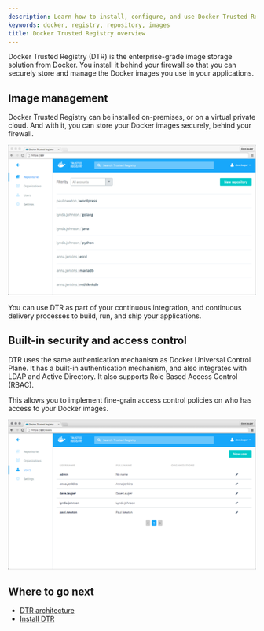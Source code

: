 ```yaml
---
description: Learn how to install, configure, and use Docker Trusted Registry.
keywords: docker, registry, repository, images
title: Docker Trusted Registry overview
---
```


Docker Trusted Registry (DTR) is the enterprise-grade image storage solution
from Docker. You install it behind your firewall so that you can securely store
and manage the Docker images you use in your applications.

## Image management

Docker Trusted Registry can be installed on-premises, or on a virtual private
cloud. And with it, you can store your Docker images securely, behind your
firewall.

![](images/overview-1.png)

You can use DTR as part of your continuous integration, and continuous
delivery processes to build, run, and ship your applications.


## Built-in security and access control

DTR uses the same authentication mechanism as Docker Universal Control Plane.
It has a built-in authentication mechanism, and also integrates with LDAP
and Active Directory. It also supports Role Based Access Control (RBAC).

This allows you to implement fine-grain access control policies on who has
access to your Docker images.

![](images/overview-2.png)


## Where to go next

* [DTR architecture](architecture.md)
* [Install DTR](install/index.md)
